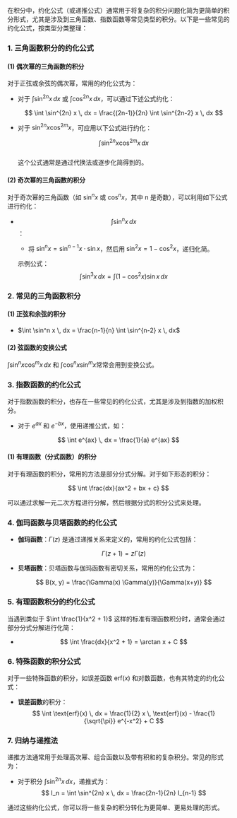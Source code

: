 在积分中，约化公式（或递推公式）通常用于将复杂的积分问题化简为更简单的积分形式，尤其是涉及到三角函数、指数函数等常见类型的积分。以下是一些常见的约化公式，按类型分类整理：

### 1. **三角函数积分的约化公式**

#### (1) **偶次幂的三角函数的积分**

对于正弦或余弦的偶次幂，常用的约化公式为：
- 对于 $\int \sin^{2n} x \, dx$ 或 $\int \cos^{2n} x \, dx$，可以通过下述公式约化：

  $$ \int \sin^{2n} x \, dx = \frac{(2n-1)}{2n} \int \sin^{2n-2} x \, dx $$

- 对于 $\sin^{2n} x \cos^{2m} x$，可应用以下公式进行约化：
  
  $$ \int \sin^{2n} x \cos^{2m} x \, dx $$  
  这个公式通常是通过代换法或逐步化简得到的。

#### (2) **奇次幂的三角函数的积分**
   
对于奇次幂的三角函数（如 $\sin^n x$ 或 $\cos^n x$，其中 n 是奇数），可以利用如下公式进行约化：
- $$\int \sin^n x \, dx$$：
  - 将 $\sin^n x = \sin^{n-1} x \cdot \sin x$，然后用 $\sin^2 x = 1 - \cos^2 x$，递归化简。
  
  示例公式：
  $$ \int \sin^3 x \, dx = \int (1 - \cos^2 x) \sin x \, dx $$

### 2. **常见的三角函数积分**

#### (1) **正弦和余弦的积分**

- $\int \sin^n x \, dx = \frac{n-1}{n} \int \sin^{n-2} x \, dx$

#### (2) **弦函数的变换公式**

$\int \sin^n x \cos^m x \, dx$ 和 $\int \cos^n x \sin^m x$常常会用到变换公式。

### 3. **指数函数的约化公式**

对于指数函数的积分，也存在一些常见的约化公式，尤其是涉及到指数的加权积分。
- 对于 $e^{a x}$ 和 $e^{-b x}$，使用递推公式，如：

$$ \int e^{ax} \, dx = \frac{1}{a} e^{ax} $$

#### (1) **有理函数（分式函数）的积分**
  
对于有理函数的积分，常用的方法是部分分式分解。对于如下形态的积分：
  
$$ \int \frac{dx}{ax^2 + bx + c} $$

可以通过求解一元二次方程进行分解，然后根据分式的积分公式来处理。

### 4. **伽玛函数与贝塔函数的约化公式**

- **伽玛函数**：$\Gamma(z)$ 是通过递推关系来定义的，常用的约化公式包括：
  
  $$ \Gamma(z+1) = z \Gamma(z) $$

- **贝塔函数**：贝塔函数与伽玛函数有密切关系，常用的约化公式为：
  
  $$ B(x, y) = \frac{\Gamma(x) \Gamma(y)}{\Gamma(x+y)} $$

### 5. **有理函数积分的约化公式**

当遇到类似于 $\int \frac{1}{x^2 + 1}$ 这样的标准有理函数积分时，通常会通过部分分式分解进行化简：

- $$ \int \frac{dx}{x^2 + 1} = \arctan x + C $$

### 6. **特殊函数的积分公式**

对于一些特殊函数的积分，如误差函数 $\text{erf}(x)$ 和对数函数，也有其特定的约化公式：
  
- **误差函数**的积分：
  $$ \int \text{erf}(x) \, dx = \frac{1}{2} x \, \text{erf}(x) - \frac{1}{\sqrt{\pi}} e^{-x^2} + C $$

### 7. **归纳与递推法**

递推方法通常用于处理高次幂、组合函数以及带有积和的复杂积分。常见的形式为：
- 对于积分 $\int \sin^{2n} x \, dx$，递推式为：
  $$ I_n = \int \sin^{2n} x \, dx = \frac{2n-1}{2n} I_{n-1} $$

通过这些约化公式，你可以将一些复杂的积分转化为更简单、更易处理的形式。